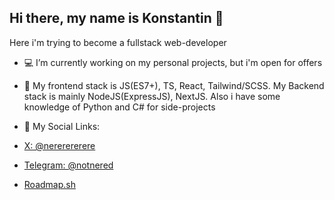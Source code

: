 ## Hi there, my name is Konstantin 👋

Here i'm trying to become a fullstack web-developer

- 💻 I’m currently working on my personal projects, but i'm open for offers
  
- 📒 My frontend stack is JS(ES7+), TS, React, Tailwind/SCSS. My Backend stack is mainly NodeJS(ExpressJS), NextJS. Also i have some knowledge of Python and C# for side-projects

- 💬 My Social Links:
- [X: @nererererere](https://x.com/nererererere)
- [Telegram: @notnered](https://t.me/notnered)
- [Roadmap.sh](https://roadmap.sh/u/notnered)
